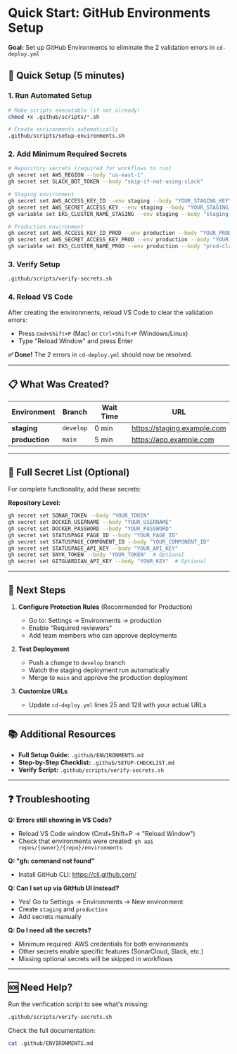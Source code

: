 # Quick Start: GitHub Environments Setup

**Goal:** Set up GitHub Environments to eliminate the 2 validation errors in `cd-deploy.yml`

## 🚀 Quick Setup (5 minutes)

### 1. Run Automated Setup
```bash
# Make scripts executable (if not already)
chmod +x .github/scripts/*.sh

# Create environments automatically
.github/scripts/setup-environments.sh
```

### 2. Add Minimum Required Secrets
```bash
# Repository secrets (required for workflows to run)
gh secret set AWS_REGION --body "us-east-1"
gh secret set SLACK_BOT_TOKEN --body "skip-if-not-using-slack"

# Staging environment
gh secret set AWS_ACCESS_KEY_ID --env staging --body "YOUR_STAGING_KEY"
gh secret set AWS_SECRET_ACCESS_KEY --env staging --body "YOUR_STAGING_SECRET"
gh variable set EKS_CLUSTER_NAME_STAGING --env staging --body "staging-cluster"

# Production environment
gh secret set AWS_ACCESS_KEY_ID_PROD --env production --body "YOUR_PROD_KEY"
gh secret set AWS_SECRET_ACCESS_KEY_PROD --env production --body "YOUR_PROD_SECRET"
gh variable set EKS_CLUSTER_NAME_PROD --env production --body "prod-cluster"
```

### 3. Verify Setup
```bash
.github/scripts/verify-secrets.sh
```

### 4. Reload VS Code
After creating the environments, reload VS Code to clear the validation errors:
- Press `Cmd+Shift+P` (Mac) or `Ctrl+Shift+P` (Windows/Linux)
- Type "Reload Window" and press Enter

**✅ Done!** The 2 errors in `cd-deploy.yml` should now be resolved.

---

## 📋 What Was Created?

| Environment | Branch | Wait Time | URL |
|-------------|--------|-----------|-----|
| **staging** | `develop` | 0 min | https://staging.example.com |
| **production** | `main` | 5 min | https://app.example.com |

---

## 🔐 Full Secret List (Optional)

For complete functionality, add these secrets:

**Repository Level:**
```bash
gh secret set SONAR_TOKEN --body "YOUR_TOKEN"
gh secret set DOCKER_USERNAME --body "YOUR_USERNAME"
gh secret set DOCKER_PASSWORD --body "YOUR_PASSWORD"
gh secret set STATUSPAGE_PAGE_ID --body "YOUR_PAGE_ID"
gh secret set STATUSPAGE_COMPONENT_ID --body "YOUR_COMPONENT_ID"
gh secret set STATUSPAGE_API_KEY --body "YOUR_API_KEY"
gh secret set SNYK_TOKEN --body "YOUR_TOKEN"  # Optional
gh secret set GITGUARDIAN_API_KEY --body "YOUR_KEY"  # Optional
```

---

## 🎯 Next Steps

1. **Configure Protection Rules** (Recommended for Production)
   - Go to: Settings → Environments → production
   - Enable "Required reviewers"
   - Add team members who can approve deployments

2. **Test Deployment**
   - Push a change to `develop` branch
   - Watch the staging deployment run automatically
   - Merge to `main` and approve the production deployment

3. **Customize URLs**
   - Update `cd-deploy.yml` lines 25 and 128 with your actual URLs

---

## 📚 Additional Resources

- **Full Setup Guide:** `.github/ENVIRONMENTS.md`
- **Step-by-Step Checklist:** `.github/SETUP-CHECKLIST.md`
- **Verify Script:** `.github/scripts/verify-secrets.sh`

---

## ❓ Troubleshooting

**Q: Errors still showing in VS Code?**
- Reload VS Code window (Cmd+Shift+P → "Reload Window")
- Check that environments were created: `gh api repos/{owner}/{repo}/environments`

**Q: "gh: command not found"**
- Install GitHub CLI: https://cli.github.com/

**Q: Can I set up via GitHub UI instead?**
- Yes! Go to Settings → Environments → New environment
- Create `staging` and `production`
- Add secrets manually

**Q: Do I need all the secrets?**
- Minimum required: AWS credentials for both environments
- Other secrets enable specific features (SonarCloud, Slack, etc.)
- Missing optional secrets will be skipped in workflows

---

## 🆘 Need Help?

Run the verification script to see what's missing:
```bash
.github/scripts/verify-secrets.sh
```

Check the full documentation:
```bash
cat .github/ENVIRONMENTS.md
```
